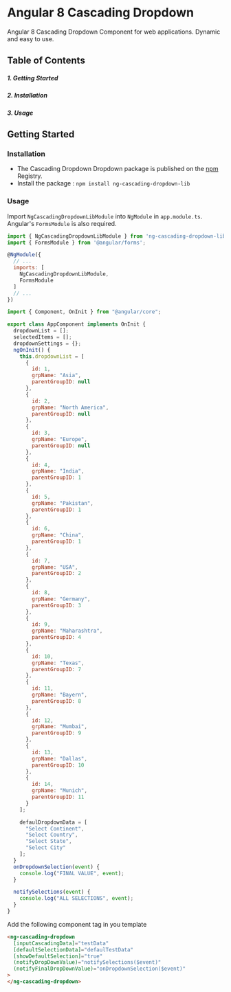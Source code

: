 # Angular 8 Cascading Dropdown

Angular 8 Cascading Dropdown Component for web applications. Dynamic and easy to use.

## Table of Contents

##### 1. Getting Started

##### 2. Installation

##### 3. Usage

## Getting Started

### Installation

- The Cascading Dropdown Dropdown package is published on the [npm](https://www.npmjs.com/package/ng-cascading-dropdown-lib) Registry.
- Install the package :
  `npm install ng-cascading-dropdown-lib`

### Usage

Import `NgCascadingDropdownLibModule` into `NgModule` in `app.module.ts`. Angular's `FormsModule` is also required.

```js
import { NgCascadingDropdownLibModule } from 'ng-cascading-dropdown-lib';
import { FormsModule } from '@angular/forms';

@NgModule({
  // ...
  imports: [
    NgCascadingDropdownLibModule,
    FormsModule
  ]
  // ...
})

```

```js
import { Component, OnInit } from "@angular/core";

export class AppComponent implements OnInit {
  dropdownList = [];
  selectedItems = [];
  dropdownSettings = {};
  ngOnInit() {
    this.dropdownList = [
      {
        id: 1,
        grpName: "Asia",
        parentGroupID: null
      },
      {
        id: 2,
        grpName: "North America",
        parentGroupID: null
      },
      {
        id: 3,
        grpName: "Europe",
        parentGroupID: null
      },
      {
        id: 4,
        grpName: "India",
        parentGroupID: 1
      },
      {
        id: 5,
        grpName: "Pakistan",
        parentGroupID: 1
      },
      {
        id: 6,
        grpName: "China",
        parentGroupID: 1
      },
      {
        id: 7,
        grpName: "USA",
        parentGroupID: 2
      },
      {
        id: 8,
        grpName: "Germany",
        parentGroupID: 3
      },
      {
        id: 9,
        grpName: "Maharashtra",
        parentGroupID: 4
      },
      {
        id: 10,
        grpName: "Texas",
        parentGroupID: 7
      },
      {
        id: 11,
        grpName: "Bayern",
        parentGroupID: 8
      },
      {
        id: 12,
        grpName: "Mumbai",
        parentGroupID: 9
      },
      {
        id: 13,
        grpName: "Dallas",
        parentGroupID: 10
      },
      {
        id: 14,
        grpName: "Munich",
        parentGroupID: 11
      }
    ];

    defaulDropdownData = [
      "Select Continent",
      "Select Country",
      "Select State",
      "Select City"
    ];
  }
  onDropdownSelection(event) {
    console.log("FINAL VALUE", event);
  }

  notifySelections(event) {
    console.log("ALL SELECTIONS", event);
  }
}
```

Add the following component tag in you template

```html
<ng-cascading-dropdown
  [inputCascadingData]="testData"
  [defaultSelectionData]="defaulTestData"
  [showDefaultSelection]="true"
  (notifyDropDownValue)="notifySelections($event)"
  (notifyFinalDropDownValue)="onDropdownSelection($event)"
>
</ng-cascading-dropdown>
```
